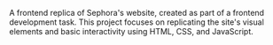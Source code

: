 A frontend replica of Sephora's website, created as part of a frontend development task. This project focuses on replicating the site's visual elements and basic interactivity using HTML, CSS, and JavaScript.
